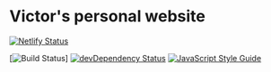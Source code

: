 # Victor's personal website

[![Netlify Status](https://api.netlify.com/api/v1/badges/f4ee6127-6b8e-4780-a7b5-d9d63d396e83/deploy-status)](https://app.netlify.com/sites/dazzling-haibt-c41dcb/deploys)

[![Build Status](https://circleci.com/gh/mvictoras/www.svg?style=svg&circle-token=37891ab0d63aeb4d4963af2cc20533c3e6a4ca00)]
[![devDependency Status](https://david-dm.org/mvictoras/www/dev-status.svg)](https://david-dm.org/mvictoras/www/?type=dev)
[![JavaScript Style Guide](https://cdn.rawgit.com/standard/standard/master/badge.svg)](https://github.com/standard/standard)

